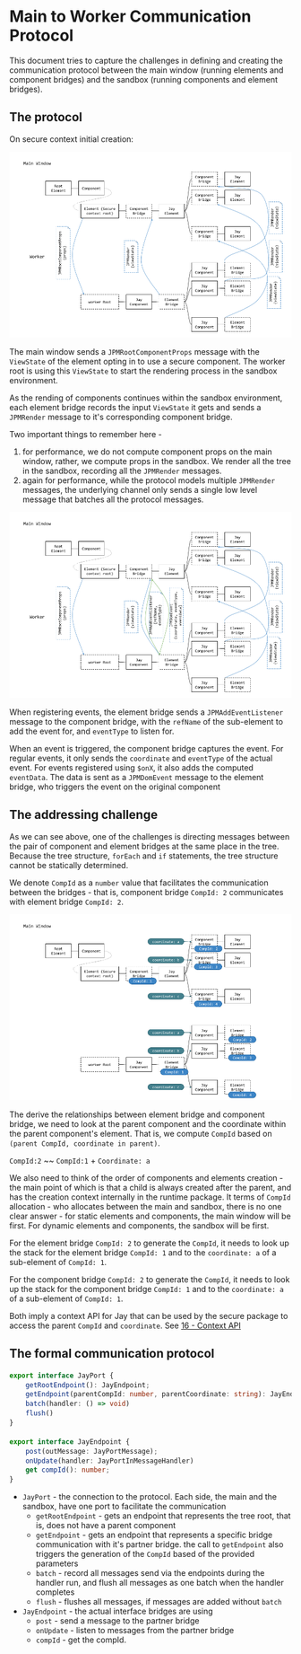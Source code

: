 Main to Worker Communication Protocol
====

This document tries to capture the challenges in defining and creating the communication 
protocol between the main window (running elements and component bridges) and the 
sandbox (running components and element bridges).

The protocol
-------

On secure context initial creation:

![Jay Communication Protocol 1](15%20-%20main%20to%20worker%20communication%20protocol%20-%201.md.png)

The main window sends a `JPMRootComponentProps` message with the `ViewState` of the element
opting in to use a secure component. The worker root is using this `ViewState` to start 
the rendering process in the sandbox environment.

As the rending of components continues within the sandbox environment, each element bridge
records the input `ViewState` it gets and sends a `JPMRender` message to it's corresponding
component bridge.

Two important things to remember here - 
1. for performance, we do not compute component props on the main window, rather, we compute
   props in the sandbox. We render all the tree in the sandbox, recording all the `JPMRender` messages.
2. again for performance, while the protocol models multiple `JPMRender` messages, the underlying
   channel only sends a single low level message that batches all the protocol messages.

![Jay Communication Protocol 2](15%20-%20main%20to%20worker%20communication%20protocol%20-%202.md.png)

When registering events, the element bridge sends a `JPMAddEventListener` message to the 
component bridge, with the `refName` of the sub-element to add the event for, and `eventType` 
to listen for.

When an event is triggered, the component bridge captures the event. For regular events, 
it only sends the `coordinate` and `eventType` of the actual event. For events registered 
using `$onX`, it also adds the computed `eventData`. The data is sent as a `JPMDomEvent` 
message to the element bridge, who triggers the event on the original component

The addressing challenge
-----

As we can see above, one of the challenges is directing messages between the pair of component and 
element bridges at the same place in the tree. Because the tree structure, `forEach` and `if` 
statements, the tree structure cannot be statically determined.

We denote `CompId` as a `number` value that facilitates the communication between the bridges - that is,
component bridge `CompId: 2` communicates with element bridge `CompId: 2`.

![Jay Communication Protocol 3](15%20-%20main%20to%20worker%20communication%20protocol%20-%203.md.png)

The derive the relationships between element bridge and component bridge, we need to look
at the parent component and the coordinate within the parent component's element.
That is, we compute `CompId` based on `(parent CompId, coordinate in parent)`.

`CompId:2` ~~ `CompId:1` + `Coordinate: a` 

We also need to think of the order of components and elements creation - the main point of
which is that a child is always created after the parent, and has the creation context 
internally in the runtime package. It terms of `CompId` allocation - who allocates between the
main and sandbox, there is no one clear answer - for static elements and components, the 
main window will be first. For dynamic elements and components, the sandbox will be first.

For the element bridge `CompId: 2` to generate the `CompId`, it needs to look up the stack
for the element bridge `CompId: 1` and to the `coordinate: a` of a sub-element of `CompId: 1`.

For the component bridge `CompId: 2` to generate the `CompId`, it needs to look up the stack
for the component bridge `CompId: 1` and to the `coordinate: a` of a sub-element of `CompId: 1`.

Both imply a context API for Jay that can be used by the secure package to access the parent 
`CompId` and `coordinate`. See [16 - Context API](./16%20-%20context%20api.md)

The formal communication protocol
-----

```typescript
export interface JayPort {
    getRootEndpoint(): JayEndpoint;
    getEndpoint(parentCompId: number, parentCoordinate: string): JayEndpoint;
    batch(handler: () => void)
    flush()
}

export interface JayEndpoint {
    post(outMessage: JayPortMessage);
    onUpdate(handler: JayPortInMessageHandler)
    get compId(): number;
}
```

* `JayPort` - the connection to the protocol. Each side, the main and the sandbox, have
  one port to facilitate the communication
  * `getRootEndpoint` - gets an endpoint that represents the tree root, that is, does not 
    have a parent component
  * `getEndpoint` - gets an endpoint that represents a specific bridge communication with it's partner bridge.
    the call to `getEndpoint` also triggers the generation of the `CompId` based of the provided parameters
  * `batch` - record all messages send via the endpoints during the handler run, 
     and flush all messages as one batch when the handler completes
  * `flush` - flushes all messages, if messages are added without `batch`
* `JayEndpoint` - the actual interface bridges are using
  * `post` - send a message to the partner bridge
  * `onUpdate` - listen to messages from the partner bridge
  * `compId` - get the compId.